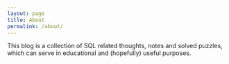 ```yaml
---
layout: page
title: About
permalink: /about/
---
```


This blog is a collection of SQL related thoughts, notes and solved puzzles, which can serve in educational and (hopefully) useful purposes.
